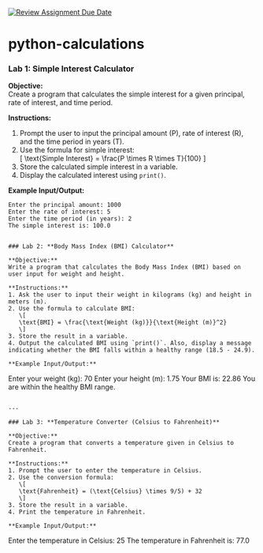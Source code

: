 [![Review Assignment Due Date](https://classroom.github.com/assets/deadline-readme-button-22041afd0340ce965d47ae6ef1cefeee28c7c493a6346c4f15d667ab976d596c.svg)](https://classroom.github.com/a/f9t5PPYA)
# python-calculations

### Lab 1: **Simple Interest Calculator**

**Objective:**  
Create a program that calculates the simple interest for a given principal, rate of interest, and time period.

**Instructions:**
1. Prompt the user to input the principal amount (P), rate of interest (R), and the time period in years (T).
2. Use the formula for simple interest:  
   \[
   \text{Simple Interest} = \frac{P \times R \times T}{100}
   \]
3. Store the calculated simple interest in a variable.
4. Display the calculated interest using `print()`.

**Example Input/Output:**
```
Enter the principal amount: 1000
Enter the rate of interest: 5
Enter the time period (in years): 2
The simple interest is: 100.0


### Lab 2: **Body Mass Index (BMI) Calculator**

**Objective:**  
Write a program that calculates the Body Mass Index (BMI) based on user input for weight and height.

**Instructions:**
1. Ask the user to input their weight in kilograms (kg) and height in meters (m).
2. Use the formula to calculate BMI:  
   \[
   \text{BMI} = \frac{\text{Weight (kg)}}{\text{Height (m)}^2}
   \]
3. Store the result in a variable.
4. Output the calculated BMI using `print()`. Also, display a message indicating whether the BMI falls within a healthy range (18.5 - 24.9).

**Example Input/Output:**
```
Enter your weight (kg): 70
Enter your height (m): 1.75
Your BMI is: 22.86
You are within the healthy BMI range.
```

---

### Lab 3: **Temperature Converter (Celsius to Fahrenheit)**

**Objective:**  
Create a program that converts a temperature given in Celsius to Fahrenheit.

**Instructions:**
1. Prompt the user to enter the temperature in Celsius.
2. Use the conversion formula:  
   \[
   \text{Fahrenheit} = (\text{Celsius} \times 9/5) + 32
   \]
3. Store the result in a variable.
4. Print the temperature in Fahrenheit.

**Example Input/Output:**
```
Enter the temperature in Celsius: 25
The temperature in Fahrenheit is: 77.0
```

